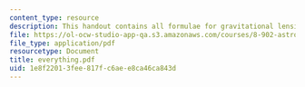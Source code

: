 ```yaml
---
content_type: resource
description: This handout contains all formulae for gravitational lensing in one page.
file: https://ol-ocw-studio-app-qa.s3.amazonaws.com/courses/8-902-astrophysics-ii-fall-2004/1e8f22013fee817fc6aee8ca46ca843d_everything.pdf
file_type: application/pdf
resourcetype: Document
title: everything.pdf
uid: 1e8f2201-3fee-817f-c6ae-e8ca46ca843d
---
```

